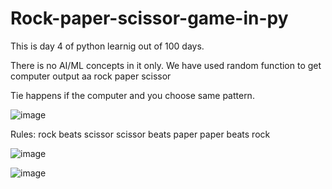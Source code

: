 # Rock-paper-scissor-game-in-py
This is day 4 of python learnig out of 100 days.

There is no AI/ML concepts in it only. We have used random function to get computer output aa rock paper scissor


Tie happens if the computer and you choose same pattern.

![image](https://user-images.githubusercontent.com/100014146/160079961-83a22c49-8ad4-455b-9dab-64d89ab7efa4.png)

Rules:
rock beats scissor
scissor beats paper
paper beats rock

![image](https://user-images.githubusercontent.com/100014146/160080390-4f13254f-cafd-483c-a6bf-abc4de0b52ef.png)


![image](https://user-images.githubusercontent.com/100014146/160080472-766fdbe0-48ce-42f1-83b9-0bae484351da.png)

